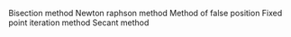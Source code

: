 Bisection method
Newton raphson method
Method of false position
Fixed point iteration method
Secant method